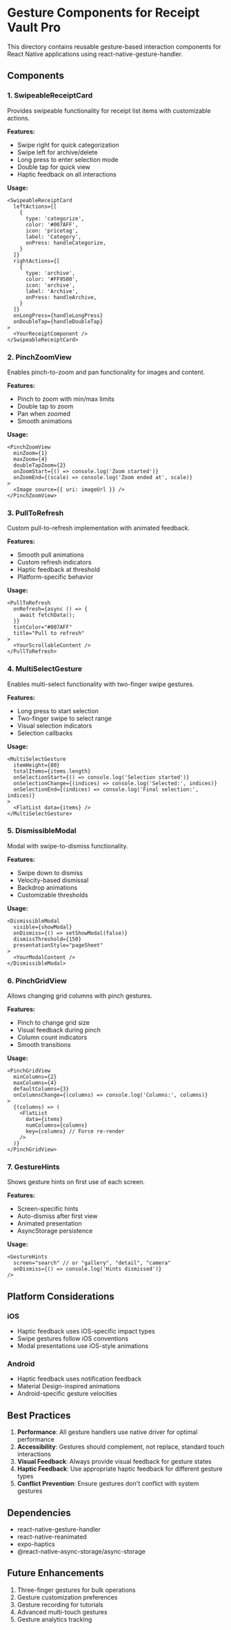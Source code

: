 # Gesture Components for Receipt Vault Pro

This directory contains reusable gesture-based interaction components for React Native applications using react-native-gesture-handler.

## Components

### 1. SwipeableReceiptCard
Provides swipeable functionality for receipt list items with customizable actions.

**Features:**
- Swipe right for quick categorization
- Swipe left for archive/delete
- Long press to enter selection mode
- Double tap for quick view
- Haptic feedback on all interactions

**Usage:**
```tsx
<SwipeableReceiptCard
  leftActions={[
    {
      type: 'categorize',
      color: '#007AFF',
      icon: 'pricetag',
      label: 'Category',
      onPress: handleCategorize,
    }
  ]}
  rightActions={[
    {
      type: 'archive',
      color: '#FF9500',
      icon: 'archive',
      label: 'Archive',
      onPress: handleArchive,
    }
  ]}
  onLongPress={handleLongPress}
  onDoubleTap={handleDoubleTap}
>
  <YourReceiptComponent />
</SwipeableReceiptCard>
```

### 2. PinchZoomView
Enables pinch-to-zoom and pan functionality for images and content.

**Features:**
- Pinch to zoom with min/max limits
- Double tap to zoom
- Pan when zoomed
- Smooth animations

**Usage:**
```tsx
<PinchZoomView
  minZoom={1}
  maxZoom={4}
  doubleTapZoom={2}
  onZoomStart={() => console.log('Zoom started')}
  onZoomEnd={(scale) => console.log('Zoom ended at', scale)}
>
  <Image source={{ uri: imageUrl }} />
</PinchZoomView>
```

### 3. PullToRefresh
Custom pull-to-refresh implementation with animated feedback.

**Features:**
- Smooth pull animations
- Custom refresh indicators
- Haptic feedback at threshold
- Platform-specific behavior

**Usage:**
```tsx
<PullToRefresh
  onRefresh={async () => {
    await fetchData();
  }}
  tintColor="#007AFF"
  title="Pull to refresh"
>
  <YourScrollableContent />
</PullToRefresh>
```

### 4. MultiSelectGesture
Enables multi-select functionality with two-finger swipe gestures.

**Features:**
- Long press to start selection
- Two-finger swipe to select range
- Visual selection indicators
- Selection callbacks

**Usage:**
```tsx
<MultiSelectGesture
  itemHeight={80}
  totalItems={items.length}
  onSelectionStart={() => console.log('Selection started')}
  onSelectionChange={(indices) => console.log('Selected:', indices)}
  onSelectionEnd={(indices) => console.log('Final selection:', indices)}
>
  <FlatList data={items} />
</MultiSelectGesture>
```

### 5. DismissibleModal
Modal with swipe-to-dismiss functionality.

**Features:**
- Swipe down to dismiss
- Velocity-based dismissal
- Backdrop animations
- Customizable thresholds

**Usage:**
```tsx
<DismissibleModal
  visible={showModal}
  onDismiss={() => setShowModal(false)}
  dismissThreshold={150}
  presentationStyle="pageSheet"
>
  <YourModalContent />
</DismissibleModal>
```

### 6. PinchGridView
Allows changing grid columns with pinch gestures.

**Features:**
- Pinch to change grid size
- Visual feedback during pinch
- Column count indicators
- Smooth transitions

**Usage:**
```tsx
<PinchGridView
  minColumns={2}
  maxColumns={4}
  defaultColumns={3}
  onColumnsChange={(columns) => console.log('Columns:', columns)}
>
  {(columns) => (
    <FlatList
      data={items}
      numColumns={columns}
      key={columns} // Force re-render
    />
  )}
</PinchGridView>
```

### 7. GestureHints
Shows gesture hints on first use of each screen.

**Features:**
- Screen-specific hints
- Auto-dismiss after first view
- Animated presentation
- AsyncStorage persistence

**Usage:**
```tsx
<GestureHints 
  screen="search" // or "gallery", "detail", "camera"
  onDismiss={() => console.log('Hints dismissed')}
/>
```

## Platform Considerations

### iOS
- Haptic feedback uses iOS-specific impact types
- Swipe gestures follow iOS conventions
- Modal presentations use iOS-style animations

### Android
- Haptic feedback uses notification feedback
- Material Design-inspired animations
- Android-specific gesture velocities

## Best Practices

1. **Performance**: All gesture handlers use native driver for optimal performance
2. **Accessibility**: Gestures should complement, not replace, standard touch interactions
3. **Visual Feedback**: Always provide visual feedback for gesture states
4. **Haptic Feedback**: Use appropriate haptic feedback for different gesture types
5. **Conflict Prevention**: Ensure gestures don't conflict with system gestures

## Dependencies

- react-native-gesture-handler
- react-native-reanimated
- expo-haptics
- @react-native-async-storage/async-storage

## Future Enhancements

1. Three-finger gestures for bulk operations
2. Gesture customization preferences
3. Gesture recording for tutorials
4. Advanced multi-touch gestures
5. Gesture analytics tracking